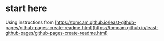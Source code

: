 # start here

Using instructions from [https://tomcam.github.io/least-github-pages/github-pages-create-readme.html](https://tomcam.github.io/least-github-pages/github-pages-create-readme.html)
